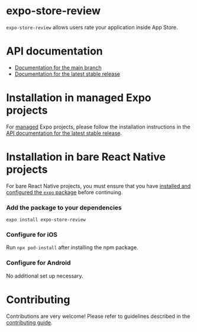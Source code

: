 # expo-store-review

`expo-store-review` allows users rate your application inside App Store.

# API documentation

- [Documentation for the main branch](https://github.com/expo/expo/blob/main/docs/pages/versions/unversioned/sdk/storereview.md)
- [Documentation for the latest stable release](https://docs.expo.dev/versions/latest/sdk/storereview/)

# Installation in managed Expo projects

For [managed](https://docs.expo.dev/versions/latest/introduction/managed-vs-bare/) Expo projects, please follow the installation instructions in the [API documentation for the latest stable release](https://docs.expo.dev/versions/latest/sdk/storereview/).

# Installation in bare React Native projects

For bare React Native projects, you must ensure that you have [installed and configured the `expo` package](https://docs.expo.dev/bare/installing-expo-modules/) before continuing.

### Add the package to your dependencies

```
expo install expo-store-review
```

### Configure for iOS

Run `npx pod-install` after installing the npm package.

### Configure for Android

No additional set up necessary.

# Contributing

Contributions are very welcome! Please refer to guidelines described in the [contributing guide](https://github.com/expo/expo#contributing).
